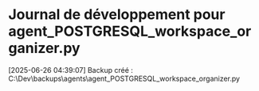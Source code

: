 # Journal de développement pour agent_POSTGRESQL_workspace_organizer.py

[2025-06-26 04:39:07] Backup créé : C:\Dev\backups\agents\agent_POSTGRESQL_workspace_organizer.py
